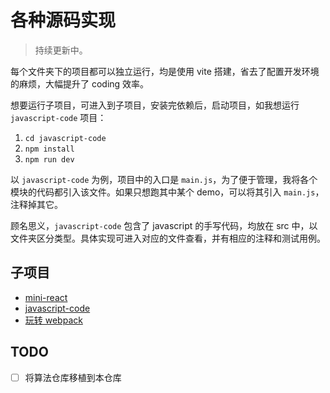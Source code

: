 # 各种源码实现

> 持续更新中。

每个文件夹下的项目都可以独立运行，均是使用 vite 搭建，省去了配置开发环境的麻烦，大幅提升了 coding 效率。

想要运行子项目，可进入到子项目，安装完依赖后，启动项目，如我想运行 `javascript-code` 项目：

1. `cd javascript-code`
2. `npm install`
3. `npm run dev`

以 `javascript-code` 为例，项目中的入口是 `main.js`，为了便于管理，我将各个模块的代码都引入该文件。如果只想跑其中某个 demo，可以将其引入 `main.js`，注释掉其它。

顾名思义，`javascript-code` 包含了 javascript 的手写代码，均放在 src 中，以文件夹区分类型。具体实现可进入对应的文件查看，并有相应的注释和测试用例。

## 子项目

- [mini-react](./mini-react)
- [javascript-code](./javascript-code)
- [玩转 webpack](./webpack)

## TODO

- [ ] 将算法仓库移植到本仓库
